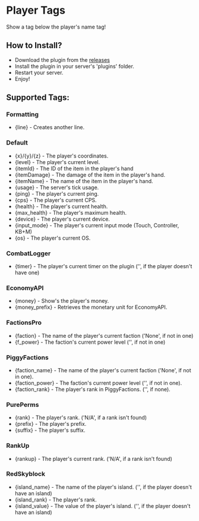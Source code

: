 # Player Tags

Show a tag below the player's name tag!

## How to Install?

* Download the plugin from the [releases](https://github.com/sylvrs/PlayerTags/releases)
* Install the plugin in your server's 'plugins' folder.
* Restart your server.
* Enjoy!

## Supported Tags:

### Formatting

* {line} - Creates another line.

### Default

* {x}/{y}/{z} - The player's coordinates.
* {level} - The player's current level. 
* {itemId} - The ID of the item in the player's hand
* {itemDamage} - The damage of the item in the player's hand.
* {itemName} - The name of the item in the player's hand.
* {usage} - The server's tick usage.
* {ping} - The player's current ping.
* {cps} - The player's current CPS.
* {health} - The player's current health.
* {max_health} - The player's maximum health.
* {device} - The player's current device.
* {input_mode} - The player's current input mode (Touch, Controller, KB+M)
* {os} - The player's current OS.

### CombatLogger

* {timer} - The player's current timer on the plugin ('', if the player doesn't have one)

### EconomyAPI

* {money} - Show's the player's money.
* {money_prefix} - Retrieves the monetary unit for EconomyAPI.

### FactionsPro

* {faction} - The name of the player's current faction ('None', if not in one)
* {f_power} - The faction's current power level ('', if not in one)

### PiggyFactions

* {faction_name} - The name of the player's current faction ('None', if not in one).
* {faction_power} - The faction's current power level ('', if not in one).
* {faction_rank} - The player's rank in PiggyFactions. ('', if none).

### PurePerms

* {rank} - The player's rank. ('N/A', if a rank isn't found)
* {prefix} - The player's prefix.
* {suffix} - The player's suffix.

### RankUp

* {rankup} - The player's current rank. ('N/A', if a rank isn't found)

### RedSkyblock

* {island_name} - The name of the player's island. ('', if the player doesn't have an island)
* {island_rank} - The player's rank.
* {island_value} - The value of the player's island. ('', if the player doesn't have an island)
